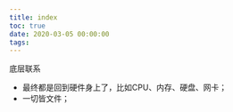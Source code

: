 ```yaml
---
title: index
toc: true
date: 2020-03-05 00:00:00
tags:
---
```


底层联系
* 最终都是回到硬件身上了，比如CPU、内存、硬盘、网卡；
* 一切皆文件；
